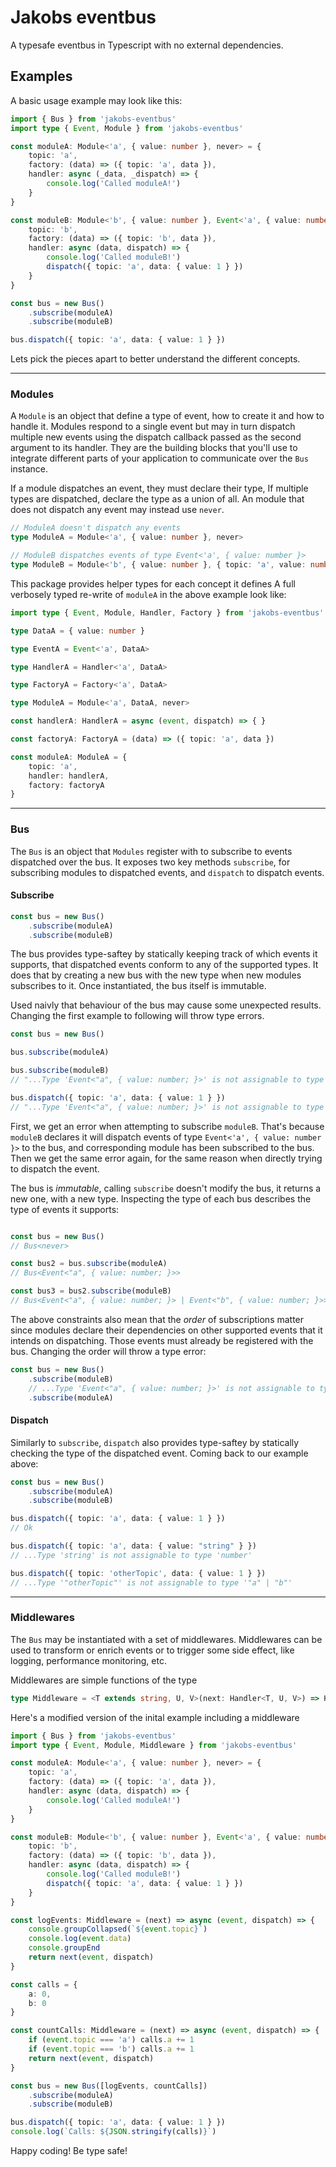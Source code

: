 # Jakobs eventbus
A typesafe eventbus in Typescript with no external dependencies.

## Examples
A basic usage example may look like this:
```ts
import { Bus } from 'jakobs-eventbus'
import type { Event, Module } from 'jakobs-eventbus'

const moduleA: Module<'a', { value: number }, never> = {
    topic: 'a',
    factory: (data) => ({ topic: 'a', data }),
    handler: async (_data, _dispatch) => {
        console.log('Called moduleA!')
    }
}

const moduleB: Module<'b', { value: number }, Event<'a', { value: number }>> = {
    topic: 'b',
    factory: (data) => ({ topic: 'b', data }),
    handler: async (data, dispatch) => {
        console.log('Called moduleB!')
        dispatch({ topic: 'a', data: { value: 1 } })
    }
}

const bus = new Bus()
    .subscribe(moduleA)
    .subscribe(moduleB)

bus.dispatch({ topic: 'a', data: { value: 1 } })
```

Lets pick the pieces apart to better understand the different concepts.

---
### Modules
A `Module` is an object that define a type of event, how to create it and how to handle it. Modules respond to a single event but may in turn dispatch multiple new events using the dispatch callback passed as the second argument to its handler. They are the building blocks that you'll use to integrate different parts of your application to communicate over the `Bus` instance.

If a module dispatches an event, they must declare their type, If multiple types are dispatched, declare the type as a union of all. An module that does not dispatch any event may instead use `never`.

```ts
// ModuleA doesn't dispatch any events
type ModuleA = Module<'a', { value: number }, never>

// ModuleB dispatches events of type Event<'a', { value: number }>
type ModuleB = Module<'b', { value: number }, { topic: 'a', value: number }>
```

This package provides helper types for each concept it defines A full verbosely typed re-write of `moduleA` in the above example look like:

```ts
import type { Event, Module, Handler, Factory } from 'jakobs-eventbus'

type DataA = { value: number }

type EventA = Event<'a', DataA>

type HandlerA = Handler<'a', DataA>

type FactoryA = Factory<'a', DataA>

type ModuleA = Module<'a', DataA, never>

const handlerA: HandlerA = async (event, dispatch) => { }

const factoryA: FactoryA = (data) => ({ topic: 'a', data })

const moduleA: ModuleA = {
    topic: 'a',
    handler: handlerA,
    factory: factoryA
}
```

---
### Bus
The `Bus` is an object that `Modules` register with to subscribe to events dispatched over the bus. It exposes two key methods `subscribe`, for subscribing modules to dispatched events, and `dispatch` to dispatch events.

#### Subscribe

```ts
const bus = new Bus()
    .subscribe(moduleA)
    .subscribe(moduleB)
```
The bus provides type-saftey by statically keeping track of which events it supports, that dispatched events conform to any of the supported types. It does that by creating a new bus with the new type when new modules subscribes to it. Once instantiated, the bus itself is immutable.

Used naivly that behaviour of the bus may cause some unexpected results. Changing the first example to following will throw type errors.

```ts
const bus = new Bus()

bus.subscribe(moduleA)

bus.subscribe(moduleB)
// "...Type 'Event<"a", { value: number; }>' is not assignable to type 'never'"

bus.dispatch({ topic: 'a', data: { value: 1 } })
// "...Type 'Event<"a", { value: number; }>' is not assignable to type 'never'"
```
First, we get an error when attempting to subscribe `moduleB`. That's because `moduleB` declares it will dispatch events of type `Event<'a', { value: number }>` to the bus, and corresponding module has been subscribed to the bus. Then we get the same error again, for the same reason when directly trying to dispatch the event. 

The bus is _immutable_, calling `subscribe` doesn't modify the bus, it returns a new one, with a new type. Inspecting the type of each bus describes the type of events it supports:

```ts

const bus = new Bus()
// Bus<never>

const bus2 = bus.subscribe(moduleA)
// Bus<Event<"a", { value: number; }>>

const bus3 = bus2.subscribe(moduleB)
// Bus<Event<"a", { value: number; }> | Event<"b", { value: number; }>>
```

The above constraints also mean that the _order_ of subscriptions matter since modules declare their dependencies on other supported events that it intends on dispatching. Those events must already be registered with the bus. Changing the order will throw a type error:

```ts
const bus = new Bus()
    .subscribe(moduleB)
    // ...Type 'Event<"a", { value: number; }>' is not assignable to type 'never'
    .subscribe(moduleA)
```
#### Dispatch
Similarly to `subscribe`, `dispatch` also provides type-saftey by statically checking the type of the dispatched event. Coming back to our example above:

```ts
const bus = new Bus()
    .subscribe(moduleA)
    .subscribe(moduleB)

bus.dispatch({ topic: 'a', data: { value: 1 } })
// Ok

bus.dispatch({ topic: 'a', data: { value: "string" } })
// ...Type 'string' is not assignable to type 'number'

bus.dispatch({ topic: 'otherTopic', data: { value: 1 } })
// ...Type '"otherTopic"' is not assignable to type '"a" | "b"'
```

---
### Middlewares
The `Bus` may be instantiated with a set of middlewares. Middlewares can be used to transform or enrich events or to trigger some side effect, like logging, performance monitoring, etc.

Middlewares are simple functions of the type
```ts
type Middleware = <T extends string, U, V>(next: Handler<T, U, V>) => Handler<T, U, V>
```

Here's a modified version of the inital example including a middleware
```ts
import { Bus } from 'jakobs-eventbus'
import type { Event, Module, Middleware } from 'jakobs-eventbus'

const moduleA: Module<'a', { value: number }, never> = {
    topic: 'a',
    factory: (data) => ({ topic: 'a', data }),
    handler: async (data, dispatch) => {
        console.log('Called moduleA!')
    }
}

const moduleB: Module<'b', { value: number }, Event<'a', { value: number }>> = {
    topic: 'b',
    factory: (data) => ({ topic: 'b', data }),
    handler: async (data, dispatch) => {
        console.log('Called moduleB!')
        dispatch({ topic: 'a', data: { value: 1 } })
    }
}

const logEvents: Middleware = (next) => async (event, dispatch) => {
    console.groupCollapsed(`${event.topic}`)
    console.log(event.data)
    console.groupEnd
    return next(event, dispatch)
}

const calls = {
    a: 0,
    b: 0
}

const countCalls: Middleware = (next) => async (event, dispatch) => {
    if (event.topic === 'a') calls.a += 1
    if (event.topic === 'b') calls.a += 1
    return next(event, dispatch)
}

const bus = new Bus([logEvents, countCalls])
    .subscribe(moduleA)
    .subscribe(moduleB)

bus.dispatch({ topic: 'a', data: { value: 1 } })
console.log(`Calls: ${JSON.stringify(calls)}`)
```
Happy coding! Be type safe!